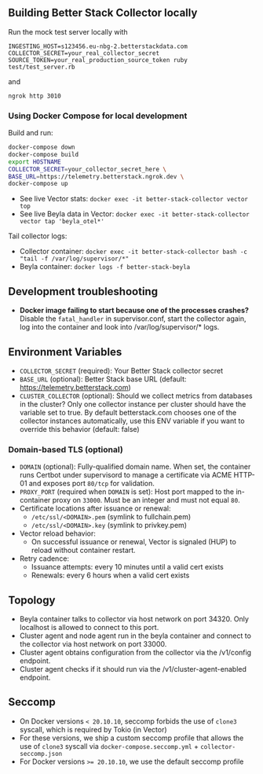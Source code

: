 ## Building Better Stack Collector locally

Run the mock test server locally with

```
INGESTING_HOST=s123456.eu-nbg-2.betterstackdata.com COLLECTOR_SECRET=your_real_collector_secret SOURCE_TOKEN=your_real_production_source_token ruby test/test_server.rb
```

and

```
ngrok http 3010
```

### Using Docker Compose for local development

Build and run:

```bash
docker-compose down
docker-compose build
export HOSTNAME
COLLECTOR_SECRET=your_collector_secret_here \
BASE_URL=https://telemetry.betterstack.ngrok.dev \
docker-compose up
```

- See live Vector stats: `docker exec -it better-stack-collector vector top`
- See live Beyla data in Vector: `docker exec -it better-stack-collector vector tap 'beyla_otel*'`

Tail collector logs:

- Collector container: `docker exec -it better-stack-collector bash -c "tail -f /var/log/supervisor/*"`
- Beyla container: `docker logs -f better-stack-beyla`

## Development troubleshooting

- **Docker image failing to start because one of the processes crashes?**
  Disable the `fatal_handler` in supervisor.conf, start the collector again, log into the container and look into /var/log/supervisor/\* logs.

## Environment Variables

- `COLLECTOR_SECRET` (required): Your Better Stack collector secret
- `BASE_URL` (optional): Better Stack base URL (default: <https://telemetry.betterstack.com>)
- `CLUSTER_COLLECTOR` (optional): Should we collect metrics from databases in the cluster? Only one collector instance per cluster should have the variable set to true. By default betterstack.com chooses one of the collector instances automatically, use this ENV variable if you want to override this behavior (default: false)

### Domain-based TLS (optional)

- `DOMAIN` (optional): Fully-qualified domain name. When set, the container runs Certbot under supervisord to manage a certificate via ACME HTTP-01 and exposes port `80/tcp` for validation.
- `PROXY_PORT` (required when `DOMAIN` is set): Host port mapped to the in-container proxy on `33000`. Must be an integer and must not equal `80`.
- Certificate locations after issuance or renewal:
  - `/etc/ssl/<DOMAIN>.pem` (symlink to fullchain.pem)
  - `/etc/ssl/<DOMAIN>.key` (symlink to privkey.pem)
- Vector reload behavior:
  - On successful issuance or renewal, Vector is signaled (HUP) to reload without container restart.
- Retry cadence:
  - Issuance attempts: every 10 minutes until a valid cert exists
  - Renewals: every 6 hours when a valid cert exists

## Topology

- Beyla container talks to collector via host network on port 34320. Only localhost is allowed to connect to this port.
- Cluster agent and node agent run in the beyla container and connect to the collector via host network on port 33000.
- Cluster agent obtains configuration from the collector via the /v1/config endpoint.
- Cluster agent checks if it should run via the /v1/cluster-agent-enabled endpoint.

## Seccomp

- On Docker versions `< 20.10.10`, seccomp forbids the use of `clone3` syscall, which is required by Tokio (in Vector)
- For these versions, we ship a custom seccomp profile that allows the use of `clone3` syscall via `docker-compose.seccomp.yml` + `collector-seccomp.json`
- For Docker versions `>= 20.10.10`, we use the default seccomp profile
